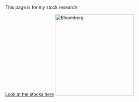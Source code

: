 <html>   
   <body>                                                                                                                                                 
   <p>This page is for my stock research</p>
   <a href="https://http://www.investorguide.com/">Look at the stocks here</a>
   <img src="https://tclibraryblog.files.wordpress.com/2014/04/bloombergadvanced10.gif" alt=Bloomberg Stock Market" width="250" height="260">
    </body>  
 </html>                    


